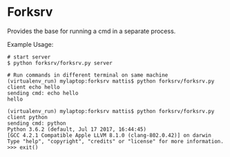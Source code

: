 # Forksrv
Provides the base for running a cmd in a separate process.

Example Usage:
```
# start server
$ python forksrv/forksrv.py server
```

```
# Run commands in different terminal on same machine
(virtualenv_run) mylaptop:forksrv mattis$ python forksrv/forksrv.py client echo hello
sending cmd: echo hello
hello

(virtualenv_run) mylaptop:forksrv mattis$ python forksrv/forksrv.py client python
sending cmd: python
Python 3.6.2 (default, Jul 17 2017, 16:44:45)
[GCC 4.2.1 Compatible Apple LLVM 8.1.0 (clang-802.0.42)] on darwin
Type "help", "copyright", "credits" or "license" for more information.
>>> exit()
```